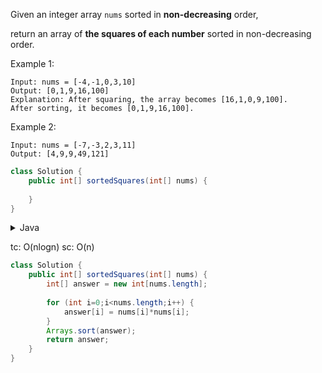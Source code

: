 Given an integer array `nums` sorted in **non-decreasing** order, 

return an array of **the squares of each number** sorted in non-decreasing order.

Example 1:

```
Input: nums = [-4,-1,0,3,10]
Output: [0,1,9,16,100]
Explanation: After squaring, the array becomes [16,1,0,9,100].
After sorting, it becomes [0,1,9,16,100].
```

Example 2:

```
Input: nums = [-7,-3,2,3,11]
Output: [4,9,9,49,121]
```

```java
class Solution {
    public int[] sortedSquares(int[] nums) {
        
    }
}
```

<details>

  <summary>Java
  
  tc: O(nlogn)
  sc: O(n)


```java
class Solution {
    public int[] sortedSquares(int[] nums) {
        int[] answer = new int[nums.length];
        
        for (int i=0;i<nums.length;i++) {
            answer[i] = nums[i]*nums[i];
        }
        Arrays.sort(answer);
        return answer;
    }
}
```
  
  </summary>

</details>
